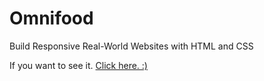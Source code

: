 # Omnifood
Build Responsive Real-World Websites with HTML and CSS
<p> If you want to see it. <a href="https://dimitarmitev92.github.io/Omnifood/">Click here. :)</a></p>

